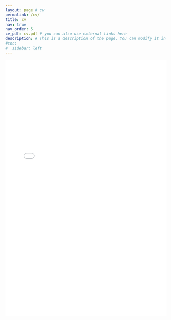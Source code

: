 ```yaml
---
layout: page # cv
permalink: /cv/
title: cv
nav: true
nav_order: 5
cv_pdf: cv.pdf # you can also use external links here
description: # This is a description of the page. You can modify it in '_pages/cv.md'. You can also change or remove the top pdf download button.
#toc:
#  sidebar: left
---
```


<iframe src="{{ '/assets/pdf/cv.pdf' | relative_url }}" width="100%" height="800px" style="border: none;">
    This browser does not support PDFs. Please download the PDF to view it: 
    <a href="{{ '/assets/pdf/cv.pdf' | relative_url }}">Download CV</a>.
</iframe>